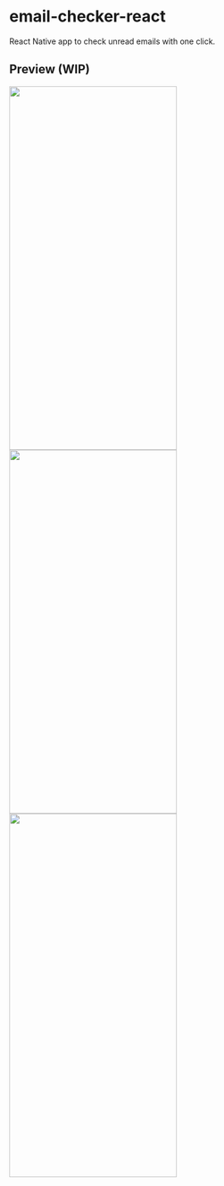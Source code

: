 # email-checker-react
React Native app to check unread emails with one click.
## Preview (WIP)
<img src="https://github.com/m0rningdawning/email-checker-mobile/assets/102054245/e76e3a77-fbef-4e28-8bbd-d806b9f08cc6" width="300" height="650">
<img src="https://github.com/m0rningdawning/email-checker-mobile/assets/102054245/b8e0a85a-c9a9-4de6-964d-6488b738464a" width="300" height="650">
<img src="https://github.com/m0rningdawning/email-checker-mobile/assets/102054245/e1348858-4ef1-4e2f-965d-45260cfd7f9f" width="300" height="650">
